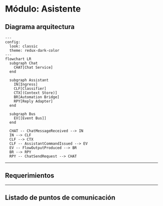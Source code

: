 # Módulo: Asistente

## Diagrama arquitectura

```mermaid
---
config:
  look: classic
  theme: redux-dark-color
---
flowchart LR
  subgraph Chat
    CHAT[Chat Service]
  end

  subgraph Assistant
    IN[Ingress]
    CLF[Classifier]
    CTX[(Context Store)]
    BR[Automation Bridge]
    RPY[Reply Adapter]
  end

  subgraph Bus
    EV[[Event Bus]]
  end

  CHAT -- ChatMessageReceived --> IN
  IN --> CLF
  CLF --> CTX
  CLF -- AssistantCommandIssued --> EV
  EV -- FlowOutputProduced --> BR
  BR --> RPY
  RPY -- ChatSendRequest --> CHAT
```

---

## Requerimientos

---

## Listado de puntos de comunicación
